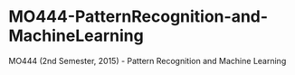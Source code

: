 # MO444-PatternRecognition-and-MachineLearning
 MO444 (2nd Semester, 2015) - Pattern Recognition and Machine Learning
